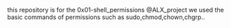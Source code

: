 this repository is for the 0x01-shell_permissions @ALX_project
we used the basic commands of permissions such as sudo,chmod,chown,chgrp..
